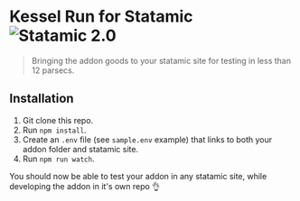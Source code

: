 # Kessel Run for Statamic ![Statamic 2.0](https://img.shields.io/badge/statamic-2.0-blue.svg?style=flat-square)

> Bringing the addon goods to your statamic site for testing in less than 12 parsecs.

## Installation

1. Git clone this repo.
2. Run `npm install`.
3. Create an `.env` file (see `sample.env` example) that links to both your addon folder and statamic site.
4. Run `npm run watch`.

You should now be able to test your addon in any statamic site, while developing the addon in it's own repo 👌
